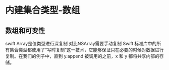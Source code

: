 # 内建集合类型-数组

## 数组和可变性
swift Array是值类型进行深复制 对比NSArray需要手动复制  Swift 标准库中的所有集合类型都使用了“写时复制”这一技术，它能够保证只在必要的时候对数据进行复制。在我们的例子中，直到 y.append 被调用的之前，x 和 y 都将共享内部的存储。


